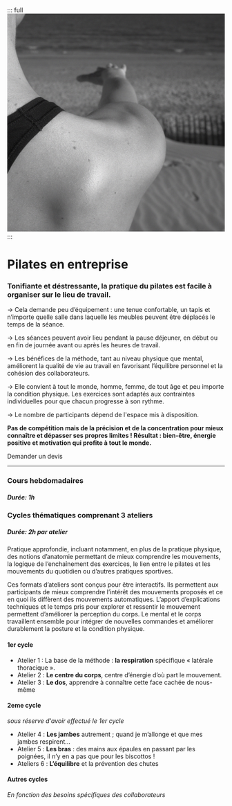 ::: full
![pilates-sport-en-entrepise-qualite-de-vie-au-travail-teambuilding-teamspirit-annegabrielledumont-savoeurs](../images/anne-gabrielle-com-pilates-03.jpg)
:::

# Pilates en entreprise

### Tonifiante et déstressante, la pratique du pilates est facile à organiser sur le lieu de travail.

→ Cela demande peu d’équipement : une tenue confortable, un tapis et n’importe quelle salle dans laquelle les meubles peuvent être déplacés le temps de la séance.

→ Les séances peuvent avoir lieu pendant la pause déjeuner, en début ou en fin de journée avant ou après les heures de travail.

→ Les bénéfices de la méthode, tant au niveau physique que mental, améliorent la qualité de vie au travail en favorisant l’équilibre personnel et la cohésion des collaborateurs.

→ Elle convient à tout le monde, homme, femme, de tout âge et peu importe la condition physique. Les exercices sont adaptés aux contraintes individuelles pour que chacun progresse à son rythme.

→ Le nombre de participants dépend de l'espace mis à disposition.

**Pas de compétition mais de la précision et de la concentration pour mieux connaître et dépasser ses propres limites ! Résultat : bien-être, énergie positive et motivation qui profite à tout le monde.**

<Button-link href="mailto:pilates@anne-gabrielle.com?&body=Bonjour, je souhaite organiser un cours de pilate en entreprise.">Demander un devis</Button-link>

---

### Cours hebdomadaires

##### Durée: 1h

### Cycles thématiques comprenant 3 ateliers

##### Durée: 2h par atelier

Pratique approfondie, incluant notamment, en plus de la pratique physique, des notions d’anatomie permettant de mieux comprendre les mouvements, la logique de l’enchaînement des exercices, le lien entre le pilates et les mouvements du quotidien ou d’autres pratiques sportives.

Ces formats d’ateliers sont conçus pour être interactifs. Ils permettent aux participants de mieux comprendre l’intérêt des mouvements proposés et ce en quoi ils diffèrent des mouvements automatiques. L’apport d’explications techniques et le temps pris pour explorer et ressentir le mouvement permettent d’améliorer la perception du corps. Le mental et le corps travaillent ensemble pour intégrer de nouvelles commandes et améliorer durablement la posture et la condition physique.

#### 1er cycle

- Atelier 1 : La base de la méthode : **la respiration** spécifique « latérale thoracique ».
- Atelier 2 : **Le centre du corps**, centre d’énergie d’où part le mouvement.
- Atelier 3 : **Le dos**, apprendre à connaître cette face cachée de nous-même

#### 2eme cycle

_sous réserve d'avoir effectué le 1er cycle_

- Atelier 4 : **Les jambes** autrement ; quand je m’allonge et que mes jambes respirent...
- Atelier 5 : **Les bras** : des mains aux épaules en passant par les poignées, il n’y en a pas que pour les biscottos !
- Ateliers 6 : **L’équilibre** et la prévention des chutes

#### Autres cycles

_En fonction des besoins spécifiques des collaborateurs_
